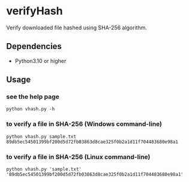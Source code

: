 # verifyHash
Verify downloaded file hashed using SHA-256 algorithm.

## Dependencies
- Python3.10 or higher

## Usage

### see the help page
```
python vhash.py -h
```
### to verify a file in SHA-256 (Windows command-line)
```
python vhash.py sample.txt 89db5ec54501399bf200d5d72fb03863d8cae325f0b2a1d11f704483680e98a1
```
### to verify a file in SHA-256 (Linux command-line)
```
python vhash.py 'sample.txt' '89db5ec54501399bf200d5d72fb03863d8cae325f0b2a1d11f704483680e98a1'
```
